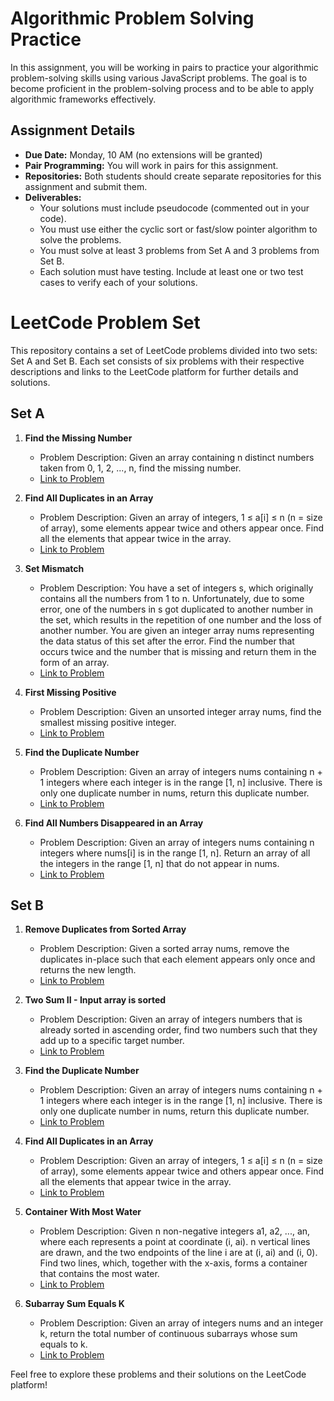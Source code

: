 # Algorithmic Problem Solving Practice

In this assignment, you will be working in pairs to practice your algorithmic problem-solving skills using various JavaScript problems. The goal is to become proficient in the problem-solving process and to be able to apply algorithmic frameworks effectively.

## Assignment Details

- **Due Date:** Monday, 10 AM (no extensions will be granted)
- **Pair Programming:** You will work in pairs for this assignment.
- **Repositories:** Both students should create separate repositories for this assignment and submit them.
- **Deliverables:**
  - Your solutions must include pseudocode (commented out in your code).
  - You must use either the cyclic sort or fast/slow pointer algorithm to solve the problems.
  - You must solve at least 3 problems from Set A and 3 problems from Set B.
  - Each solution must have testing. Include at least one or two test cases to verify each of your solutions.

# LeetCode Problem Set

This repository contains a set of LeetCode problems divided into two sets: Set A and Set B. Each set consists of six problems with their respective descriptions and links to the LeetCode platform for further details and solutions.

## Set A

1. **Find the Missing Number**

   - Problem Description: Given an array containing n distinct numbers taken from 0, 1, 2, ..., n, find the missing number.
   - [Link to Problem](https://leetcode.com/problems/missing-number/)

2. **Find All Duplicates in an Array**

   - Problem Description: Given an array of integers, 1 ≤ a[i] ≤ n (n = size of array), some elements appear twice and others appear once. Find all the elements that appear twice in the array.
   - [Link to Problem](https://leetcode.com/problems/find-all-duplicates-in-an-array/)

3. **Set Mismatch**

   - Problem Description: You have a set of integers s, which originally contains all the numbers from 1 to n. Unfortunately, due to some error, one of the numbers in s got duplicated to another number in the set, which results in the repetition of one number and the loss of another number. You are given an integer array nums representing the data status of this set after the error. Find the number that occurs twice and the number that is missing and return them in the form of an array.
   - [Link to Problem](https://leetcode.com/problems/set-mismatch/)

4. **First Missing Positive**

   - Problem Description: Given an unsorted integer array nums, find the smallest missing positive integer.
   - [Link to Problem](https://leetcode.com/problems/first-missing-positive/)

5. **Find the Duplicate Number**

   - Problem Description: Given an array of integers nums containing n + 1 integers where each integer is in the range [1, n] inclusive. There is only one duplicate number in nums, return this duplicate number.
   - [Link to Problem](https://leetcode.com/problems/find-the-duplicate-number/)

6. **Find All Numbers Disappeared in an Array**
   - Problem Description: Given an array of integers nums containing n integers where nums[i] is in the range [1, n]. Return an array of all the integers in the range [1, n] that do not appear in nums.
   - [Link to Problem](https://leetcode.com/problems/find-all-numbers-disappeared-in-an-array/)

## Set B

1. **Remove Duplicates from Sorted Array**

   - Problem Description: Given a sorted array nums, remove the duplicates in-place such that each element appears only once and returns the new length.
   - [Link to Problem](https://leetcode.com/problems/remove-duplicates-from-sorted-array/)

2. **Two Sum II - Input array is sorted**

   - Problem Description: Given an array of integers numbers that is already sorted in ascending order, find two numbers such that they add up to a specific target number.
   - [Link to Problem](https://leetcode.com/problems/two-sum-ii-input-array-is-sorted/solutions/)

3. **Find the Duplicate Number**

   - Problem Description: Given an array of integers nums containing n + 1 integers where each integer is in the range [1, n] inclusive. There is only one duplicate number in nums, return this duplicate number.
   - [Link to Problem](https://leetcode.com/problems/find-the-duplicate-number/)

4. **Find All Duplicates in an Array**

   - Problem Description: Given an array of integers, 1 ≤ a[i] ≤ n (n = size of array), some elements appear twice and others appear once. Find all the elements that appear twice in the array.
   - [Link to Problem](https://leetcode.com/problems/find-all-duplicates-in-an-array/)

5. **Container With Most Water**

   - Problem Description: Given n non-negative integers a1, a2, ..., an, where each represents a point at coordinate (i, ai). n vertical lines are drawn, and the two endpoints of the line i are at (i, ai) and (i, 0). Find two lines, which, together with the x-axis, forms a container that contains the most water.
   - [Link to Problem](https://leetcode.com/problems/container-with-most-water/)

6. **Subarray Sum Equals K**
   - Problem Description: Given an array of integers nums and an integer k, return the total number of continuous subarrays whose sum equals to k.
   - [Link to Problem](https://leetcode.com/problems/subarray-sum-equals-k/)

Feel free to explore these problems and their solutions on the LeetCode platform!
